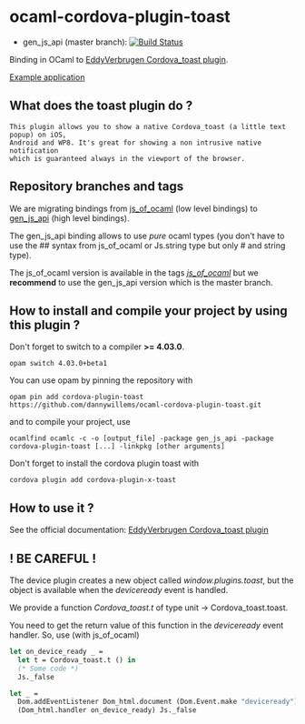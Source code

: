 # ocaml-cordova-plugin-toast

* gen_js_api (master branch): [![Build Status](https://travis-ci.org/dannywillems/ocaml-cordova-plugin-toast.svg?branch=master)](https://travis-ci.org/dannywillems/ocaml-cordova-plugin-toast)

Binding in OCaml to [EddyVerbrugen Cordova_toast
plugin](https://github.com/EddyVerbruggen/Cordova_toast-PhoneGap-Plugin).

[Example
application](https://github.com/dannywillems/ocaml-cordova-plugin-toast-example)

## What does the toast plugin do ?

```
This plugin allows you to show a native Cordova_toast (a little text popup) on iOS,
Android and WP8. It's great for showing a non intrusive native notification
which is guaranteed always in the viewport of the browser.
```

## Repository branches and tags

We are migrating bindings from
[js_of_ocaml](https://github.com/ocsigen/js_of_ocaml) (low level bindings) to
[gen_js_api](https://github.com/lexifi/gen_js_api) (high level bindings).

The gen_js_api binding allows to use *pure* ocaml types (you don't have to use
the ## syntax from js_of_ocaml or Js.string type but only # and string type).

The js_of_ocaml version is available in the tags
[*js_of_ocaml*](https://github.com/dannywillems/ocaml-cordova-plugin-toast/tree/js_of_ocaml)
but we **recommend** to use the gen_js_api version which is the master branch.

## How to install and compile your project by using this plugin ?

Don't forget to switch to a compiler **>= 4.03.0**.
```Shell
opam switch 4.03.0+beta1
```

You can use opam by pinning the repository with
```Shell
opam pin add cordova-plugin-toast https://github.com/dannywillems/ocaml-cordova-plugin-toast.git
```

and to compile your project, use
```Shell
ocamlfind ocamlc -c -o [output_file] -package gen_js_api -package cordova-plugin-toast [...] -linkpkg [other arguments]
```

Don't forget to install the cordova plugin toast with
```Shell
cordova plugin add cordova-plugin-x-toast
```


## How to use it ?

See the official documentation:
[EddyVerbrugen Cordova_toast plugin](https://github.com/EddyVerbruggen/Cordova_toast-PhoneGap-Plugin)
## ! BE CAREFUL !

The device plugin creates a new object called *window.plugins.toast*, but the object is
available when the *deviceready* event is handled.

We provide a function *Cordova_toast.t* of type unit -> Cordova_toast.toast.

You need to get the return value of this function in the *deviceready*
event handler.
So, use (with js_of_ocaml)

```OCaml
let on_device_ready _ =
  let t = Cordova_toast.t () in
  (* Some code *)
  Js._false

let _ =
  Dom.addEventListener Dom_html.document (Dom.Event.make "deviceready")
  (Dom_html.handler on_device_ready) Js._false
```


